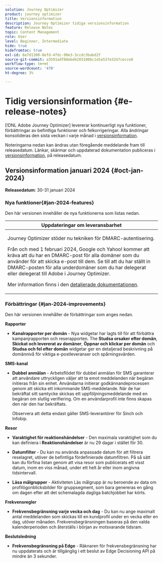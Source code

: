 ```yaml
---
solution: Journey Optimizer
product: journey optimizer
title: Versionsinformation
description: Journey Optimizer tidiga versionsinformation
feature: Release Notes
topic: Content Management
role: User
level: Beginner, Intermediate
hide: true
hidefromtoc: true
exl-id: 6e7d1300-8efd-4fdc-90e3-3ccdc3babd2f
source-git-commit: a3591adf88ebd42031006c1e5a537e3247cecce8
workflow-type: tm+mt
source-wordcount: '470'
ht-degree: 3%

---
```


# Tidig versionsinformation {#e-release-notes}

[!DNL Adobe Journey Optimizer] levererar kontinuerligt nya funktioner, förbättringar av befintliga funktioner och felkorrigeringar. Alla ändringar konsolideras den sista veckan i varje månad i [versionsinformation](release-notes.md).

Noteringarna nedan kan ändras utan föregående meddelande fram till releasedatum. Länkar, skärmar och uppdaterad dokumentation publiceras i [versionsinformation](release-notes.md), på releasedatum.

## Versionsinformation januari 2024 {#oct-jan-2024}

**Releasedatum**: 30-31 januari 2024

### Nya funktioner{#jan-2024-features}

Den här versionen innehåller de nya funktionerna som listas nedan.


<table>
<thead>
<tr>
<th><strong>Uppdateringar om leveransbarhet</strong><br/></th>
</tr>
</thead>
<tbody>
<tr>
<td>
<p>Journey Optimizer stöder nu tekniken för DMARC-autentisering.</p>
<p>Från och med 1 februari 2024, Google och Yahoo! kommer att kräva att du har en DMARC-post för alla domäner som du använder för att skicka e-post till dem. Se till att du har ställt in DMARC-posten för alla underdomäner som du har delegerat eller delegerat till Adobe i Journey Optimizer.</p>
<!--img src="assets/channel-reports.png"/-->
<p>Mer information finns i den <a href="../configuration/dmarc-record-update.md">detaljerade dokumentationen</a>.</p>
</tr>
</tbody>
</table>



### Förbättringar {#jan-2024-improvements}

Den här versionen innehåller de förbättringar som anges nedan.

**Rapporter**

* **Kanalrapporter per domän** - Nya widgetar har lagts till för att förbättra kampanjrapporten och reserapporten. The **Studsa orsaker efter domän**, **Skickat och levererat av domäner**, **Öppnar och klickar per domän** och **Studsa och fel efter domän** widgetar ger en detaljerad beskrivning på domännivå för viktiga e-postleveranser och spårningsvärden.

**SMS-kanal**

* **Dubbel anmälan** - Arbetsflödet för dubbel anmälan för SMS garanterar att användare uttryckligen väljer att ta emot meddelanden när begäran initieras från sin enhet. Användarna initierar godkännandeprocessen genom att skicka ett inkommande SMS-meddelande. När de har bekräftat sitt samtycke skickas ett uppföljningsmeddelande med en begäran om slutlig verifiering. Om en användarprofil inte finns skapas den när den har bekräftats.

  Observera att detta endast gäller SMS-leverantörer för Sinch och Infobip.

**Resor**

* **Varaktighet för reaktionshändelser** - Den maximala varaktighet som du kan definiera i **Reaktionshändelser** är nu 29 dagar i stället för 30.

* **Datumfilter** - Du kan nu använda anpassade datum för att filtrera reselagret, utöver de befintliga fördefinierade datumfiltren. På så sätt kan du förfina listan genom att visa resor som publicerats ett visst datum, inom en viss månad, under ett helt år eller inom angivna tidsintervall.

* **Läsa målgrupper**  - Aktiviteten Läs målgrupp är nu beroende av data om profilögonblicksbilder för gruppsegment, som bara genereras en gång om dagen efter att det schemalagda dagliga batchjobbet har körts.

**Frekvensregler**

* **Frekvensbegränsning varje vecka och dag** - Du kan nu ange maximalt antal meddelanden som skickas till en kundprofil under en vecka eller en dag, utöver månaden. Frekvensbegränsningen baseras på den valda kalenderperioden och återställs i början av motsvarande tidsram.


**Beslutsledning**

* **Frekvensbegränsning på Edge** - Räknaren för frekvensbegränsning har nu uppdaterats och är tillgänglig i ett beslut av Edge Decisioning API på mindre än 3 sekunder.